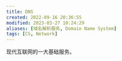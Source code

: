 ```yaml
---
title: DNS
created: 2022-09-16 20:36:55
modified: 2023-03-27 10:24:29
aliases: [域名解析服务, Domain Name System]
tags: [CS, Network]
---
```


现代互联网的一大基础服务。
